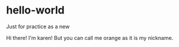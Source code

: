 # hello-world
Just for practice as a new

Hi there!
I'm karen! But you can call me orange as it is my nickname.
